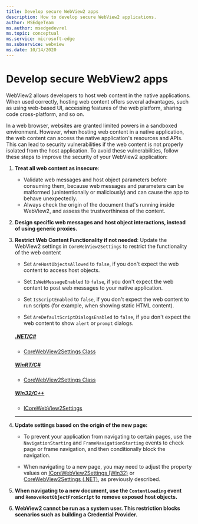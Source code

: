```yaml
---
title: Develop secure WebView2 apps
description: How to develop secure WebView2 applications.
author: MSEdgeTeam
ms.author: msedgedevrel
ms.topic: conceptual
ms.service: microsoft-edge
ms.subservice: webview
ms.date: 10/14/2020
---
```

# Develop secure WebView2 apps
<!-- old title: # Best practices for developing secure WebView2 applications -->

WebView2 allows developers to host web content in the native applications.  When used correctly, hosting web content offers several advantages, such as using web-based UI, accessing features of the web platform, sharing code cross-platform, and so on.  

In a web browser, websites are granted limited powers in a sandboxed environment. However, when hosting web content in a native application, the web content can access the native application's resources and APIs.  This can lead to security vulnerabilities if the web content is not properly isolated from the host application.  To avoid these vulnerabilities, follow these steps to improve the security of your WebView2 application:

1. **Treat all web content as insecure**:
    *  Validate web messages and host object parameters before consuming them, because web messages and parameters can be malformed (unintentionally or maliciously) and can cause the app to behave unexpectedly.
    *  Always check the origin of the document that's running inside WebView2, and assess the trustworthiness of the content.

1. **Design specific web messages and host object interactions, instead of using generic proxies.**


1. **Restrict Web Content Functionality if not needed**:
    Update the WebView2 settings in `CoreWebView2Settings` to restrict the functionality of the web content
   
   *  Set `AreHostObjectsAllowed` to `false`, if you don't expect the web content to access host objects.

   *  Set `IsWebMessageEnabled` to `false`, if you don't expect the web content to post web messages to your native application.

   *  Set `IsScriptEnabled` to `false`, if you don't expect the web content to run scripts (for example, when showing static HTML content).

   *  Set `AreDefaultScriptDialogsEnabled` to `false`, if you don't expect the web content to show `alert` or `prompt` dialogs.
    
    ##### [.NET/C#](#tab/dotnetcsharp)
    
    * [CoreWebView2Settings Class](/dotnet/api/microsoft.web.webview2.core.corewebview2settings)
    
    ##### [WinRT/C#](#tab/winrtcsharp)
    
    * [CoreWebView2Settings Class](/microsoft-edge/webview2/reference/winrt/microsoft_web_webview2_core/corewebview2settings)
    
    ##### [Win32/C++](#tab/win32cpp)
    
    * [ICoreWebView2Settings](/microsoft-edge/webview2/reference/win32/icorewebview2settings)
    ---
            

1. **Update settings based on the origin of the new page:**

   *  To prevent your application from navigating to certain pages, use the `NavigationStarting` and `FrameNavigationStarting` events to check page or frame navigation, and then conditionally block the navigation.

   *  When navigating to a new page, you may need to adjust the property values on [ICoreWebView2Settings (Win32)](/microsoft-edge/webview2/reference/win32/icorewebview2settings) or [CoreWebView2Settings (.NET)](/dotnet/api/microsoft.web.webview2.core.corewebview2settings), as previously described.

1.  **When navigating to a new document, use the `ContentLoading` event and `RemoveHostObjectFromScript` to remove exposed host objects.**

1. **WebView2 cannot be run as a system user.  This restriction blocks scenarios such as building a Credential Provider.**


<!-- ====================================================================== -->
<!--
## Security

TODO: should we include this section?

Always check the Source property of the WebView2 control before using `ExecuteScript`, `PostWebMessageAsJson`, `PostWebMessageAsString`, or any other method to send information into the WebView2 control. The WebView2 control may have navigated to another page via the end user interacting with the page or script in the page causing navigation. Similarly, be very careful with `AddScriptToExecuteOnDocumentCreated`. All future `navigations` run the same script and if it provides access to information intended only for a certain origin, any HTML document may have access.

When examining the result of an `ExecuteScript` method call, a `WebMessageReceived` event, always check the Source of the sender, or any other mechanism of receiving information from an HTML document in a WebView2 control validate the URI of the HTML document is what you expect.

When constructing a message to send into a WebView2 control, prefer using `PostWebMessageAsJson` and construct the JSON string parameter using a JSON library. This avoids any potential accidents of encoding information into a JSON string or script and ensure no attacker controlled input can modify the rest of the JSON message or run arbitrary script. -->
